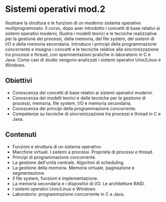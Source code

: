 ﻿# Sistemi operativi mod.2

Illustrare la struttura e le funzioni di un moderno sistema operativo multiprogrammato.
Il corso, dopo aver introdotto i concetti di base relativi ai sistemi operativi moderni,
illustra i modelli teorici e le tecniche realizzative per la gestione dei processi, della memoria, del file system, dei sistemi di I/O e della memoria secondaria.
Introduce i principi della programmazione concorrente e insegna i concetti e le tecniche relative alla sincronizzazione tra processi e thread, con sperimentazioni pratiche in laboratorio in C e Java. Come casi di studio vengono analizzati i sistemi operativi Unix/Linux e Windows.

## Obiettivi

- Conoscenza dei concetti di base relativi ai sistemi operativi moderni.
- Conoscenza dei modelli teorici e delle tecniche per la gestione di processi, memoria, file system, I/O e memoria secondaria.
- Conoscenza dei principi della programmazione concorrente.
- Competenze su tecniche di sincronizzazione tra processi e thread in C e Java.


## Contenuti

- Funzioni e struttura di un sistema operativo.
- Macchine virtuali. I sistemi a processi. Proprietà di processi e thread.
- Principi di programmazione concorrente.
- La gestione dell'unità centrale. Algoritmi di scheduling.
- La gestione della memoria. Memoria virtuale, paginazione e segmentazione.
- Il file system, funzioni e implementazione.
- La memoria secondaria e i dispositivi di I/O. Le architetture RAID.
- I sistemi operativi Unix/Linux e Windows.
- Laboratorio: programmazione concorrente in C e Java.
